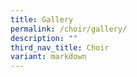 ```yaml
---
title: Gallery
permalink: /choir/gallery/
description: ""
third_nav_title: Choir
variant: markdown
---
```


